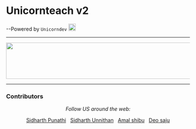 # Unicornteach v2 <br>
--Powered by ```Unicorndev``` <img src="https://www.pngitem.com/pimgs/m/160-1600402_unicorn-silhouette-computer-icons-clip-art-simple-unicorn.png" width="20" height="20">
<hr>

<img src="https://media.giphy.com/media/PqFxlD2TGJWlPpOs8G/giphy.gif" width="540" height="100">                          
<br><hr>
<h3>Contributors</h3>
<div align="center">


<i>Follow US around the web:</i><br>

  <a href="https://github.com/sidharthpunathil" >Sidharth Punathi</a>
  &nbsp;
  <a href="https://github.com/sid2020-devil" >Sidharth Unnithan</a>
  &nbsp;
  <a href="https://github.com/theamalshibu" >Amal shibu</a>
  &nbsp;
  <a href="https://github.com/Deosaju" >Deo saju</a>


</div>

